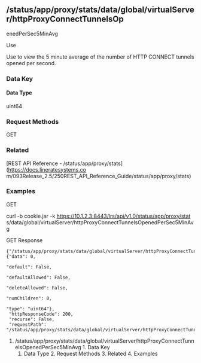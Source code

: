 ## /status/app/proxy/stats/data/global/virtualServer/httpProxyConnectTunnelsOp
enedPerSec5MinAvg

Use

Use to view the 5 minute average of the number of HTTP CONNECT tunnels opened
per second.

### Data Key

#### Data Type

uint64

### Request Methods

GET

### Related

[REST API Reference - /status/app/proxy/stats](https://docs.lineratesystems.co
m/093Release_2.5/250REST_API_Reference_Guide/status/app/proxy/stats)

### Examples

GET

curl -b cookie.jar -k https://10.1.2.3:8443/lrs/api/v1.0/status/app/proxy/stat
s/data/global/virtualServer/httpProxyConnectTunnelsOpenedPerSec5MinAvg

GET Response

    
    {"/status/app/proxy/stats/data/global/virtualServer/httpProxyConnectTunnelsOpenedPerSec5MinAvg": {"data": 0,
                                                                                                    "default": False,
                                                                                                    "defaultAllowed": False,
                                                                                                    "deleteAllowed": False,
                                                                                                    "numChildren": 0,
                                                                                                    "type": "uint64"},
     "httpResponseCode": 200,
     "recurse": False,
     "requestPath": "/status/app/proxy/stats/data/global/virtualServer/httpProxyConnectTunnelsOpenedPerSec5MinAvg"}
    

  1. /status/app/proxy/stats/data/global/virtualServer/httpProxyConnectTunnelsOpenedPerSec5MinAvg
    1. Data Key
      1. Data Type
    2. Request Methods
    3. Related
    4. Examples

